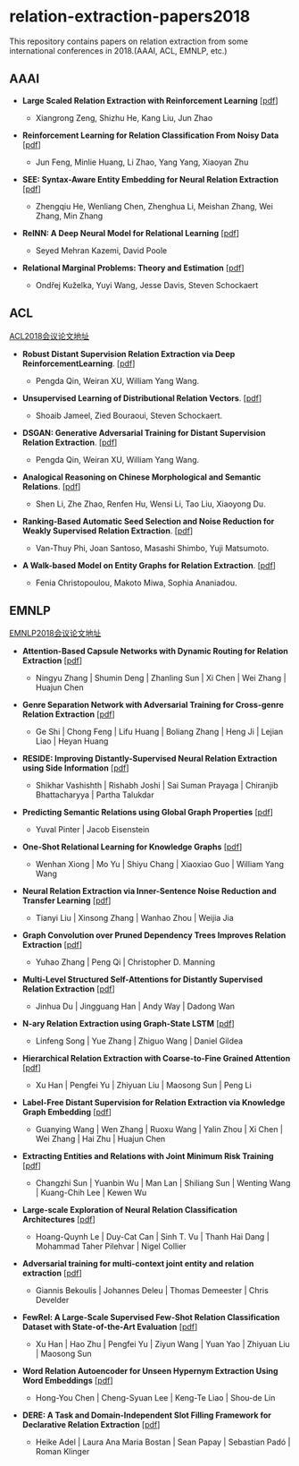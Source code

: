 # relation-extraction-papers2018
This repository contains papers on relation extraction from some international conferences in 2018.(AAAI, ACL, EMNLP, etc.)

## AAAI

* **Large Scaled Relation Extraction with Reinforcement Learning** [[pdf](https://aaai.org/ocs/index.php/AAAI/AAAI18/paper/view/16257)]
    * Xiangrong Zeng, Shizhu He, Kang Liu, Jun Zhao

* **Reinforcement Learning for Relation Classification From Noisy Data** [[pdf](https://aaai.org/ocs/index.php/AAAI/AAAI18/paper/view/17151)]
    * Jun Feng, Minlie Huang, Li Zhao, Yang Yang, Xiaoyan Zhu

* **SEE: Syntax-Aware Entity Embedding for Neural Relation Extraction** [[pdf](https://aaai.org/ocs/index.php/AAAI/AAAI18/paper/view/16362)]
    * Zhengqiu He, Wenliang Chen, Zhenghua Li, Meishan Zhang, Wei Zhang, Min Zhang

* **RelNN: A Deep Neural Model for Relational Learning** [[pdf](https://aaai.org/ocs/index.php/AAAI/AAAI18/paper/view/16233)]
    * Seyed Mehran Kazemi, David Poole

* **Relational Marginal Problems: Theory and Estimation** [[pdf](https://aaai.org/ocs/index.php/AAAI/AAAI18/paper/view/16514)]
    * Ondřej Kuželka, Yuyi Wang, Jesse Davis, Steven Schockaert

## ACL

[ACL2018会议论文地址](https://acl2018.org/programme/papers/)

* **Robust Distant Supervision Relation Extraction via Deep ReinforcementLearning**. [[pdf](https://acl2018.org/paper/601)]
    * Pengda Qin, Weiran XU, William Yang Wang.

* **Unsupervised Learning of Distributional Relation Vectors**. [[pdf](https://acl2018.org/paper/707)]
    * Shoaib Jameel, Zied Bouraoui, Steven Schockaert.

* **DSGAN: Generative Adversarial Training for Distant Supervision Relation Extraction**. [[pdf](https://acl2018.org/paper/1513)]
    * Pengda Qin, Weiran XU, William Yang Wang.

* **Analogical Reasoning on Chinese Morphological and Semantic Relations**. [[pdf](https://acl2018.org/paper/396)]
    * Shen Li, Zhe Zhao, Renfen Hu, Wensi Li, Tao Liu, Xiaoyong Du.

* **Ranking-Based Automatic Seed Selection and Noise Reduction for Weakly Supervised Relation Extraction**. [[pdf](https://acl2018.org/paper/512)]
    * Van-Thuy Phi, Joan Santoso, Masashi Shimbo, Yuji Matsumoto.

* **A Walk-based Model on Entity Graphs for Relation Extraction**. [[pdf](https://acl2018.org/paper/1570)]
    * Fenia Christopoulou, Makoto Miwa, Sophia Ananiadou.

## EMNLP

[EMNLP2018会议论文地址](https://www.aclweb.org/anthology/events/emnlp-2018/)

* **Attention-Based Capsule Networks with Dynamic Routing for Relation Extraction** [[pdf](https://www.aclweb.org/anthology/papers/D/D18/D18-1120/)]
    * Ningyu Zhang | Shumin Deng | Zhanling Sun | Xi Chen | Wei Zhang | Huajun Chen

* **Genre Separation Network with Adversarial Training for Cross-genre Relation Extraction** [[pdf](https://www.aclweb.org/anthology/papers/D/D18/D18-1125/)]
    * Ge Shi | Chong Feng | Lifu Huang | Boliang Zhang | Heng Ji | Lejian Liao | Heyan Huang

* **RESIDE: Improving Distantly-Supervised Neural Relation Extraction using Side Information** [[pdf](https://www.aclweb.org/anthology/papers/D/D18/D18-1157/)]
    * Shikhar Vashishth | Rishabh Joshi | Sai Suman Prayaga | Chiranjib Bhattacharyya | Partha Talukdar

* **Predicting Semantic Relations using Global Graph Properties** [[pdf](https://www.aclweb.org/anthology/papers/D/D18/D18-1201/)]
    * Yuval Pinter | Jacob Eisenstein

* **One-Shot Relational Learning for Knowledge Graphs** [[pdf](https://www.aclweb.org/anthology/papers/D/D18/D18-1223/)]
    * Wenhan Xiong | Mo Yu | Shiyu Chang | Xiaoxiao Guo | William Yang Wang

* **Neural Relation Extraction via Inner-Sentence Noise Reduction and Transfer Learning** [[pdf](https://www.aclweb.org/anthology/papers/D/D18/D18-1243/)]
    * Tianyi Liu | Xinsong Zhang | Wanhao Zhou | Weijia Jia

* **Graph Convolution over Pruned Dependency Trees Improves Relation Extraction** [[pdf](https://www.aclweb.org/anthology/papers/D/D18/D18-1244/)]
    * Yuhao Zhang | Peng Qi | Christopher D. Manning

* **Multi-Level Structured Self-Attentions for Distantly Supervised Relation Extraction** [[pdf](https://www.aclweb.org/anthology/papers/D/D18/D18-1245/)]
    * Jinhua Du | Jingguang Han | Andy Way | Dadong Wan

* **N-ary Relation Extraction using Graph-State LSTM** [[pdf](https://www.aclweb.org/anthology/papers/D/D18/D18-1246/)]
    * Linfeng Song | Yue Zhang | Zhiguo Wang | Daniel Gildea

* **Hierarchical Relation Extraction with Coarse-to-Fine Grained Attention** [[pdf](https://www.aclweb.org/anthology/papers/D/D18/D18-1247/)]
    * Xu Han | Pengfei Yu | Zhiyuan Liu | Maosong Sun | Peng Li

* **Label-Free Distant Supervision for Relation Extraction via Knowledge Graph Embedding** [[pdf](https://www.aclweb.org/anthology/papers/D/D18/D18-1248/)]
    * Guanying Wang | Wen Zhang | Ruoxu Wang | Yalin Zhou | Xi Chen | Wei Zhang | Hai Zhu | Huajun Chen

* **Extracting Entities and Relations with Joint Minimum Risk Training** [[pdf](https://www.aclweb.org/anthology/papers/D/D18/D18-1249/)]
    * Changzhi Sun | Yuanbin Wu | Man Lan | Shiliang Sun | Wenting Wang | Kuang-Chih Lee | Kewen Wu

* **Large-scale Exploration of Neural Relation Classification Architectures** [[pdf](https://www.aclweb.org/anthology/papers/D/D18/D18-1250/)]
    * Hoang-Quynh Le | Duy-Cat Can | Sinh T. Vu | Thanh Hai Dang | Mohammad Taher Pilehvar | Nigel Collier

* **Adversarial training for multi-context joint entity and relation extraction** [[pdf](https://www.aclweb.org/anthology/papers/D/D18/D18-1307/)]
    * Giannis Bekoulis | Johannes Deleu | Thomas Demeester | Chris Develder

* **FewRel: A Large-Scale Supervised Few-Shot Relation Classification Dataset with State-of-the-Art Evaluation** [[pdf](https://www.aclweb.org/anthology/papers/D/D18/D18-1514/)]
    * Xu Han | Hao Zhu | Pengfei Yu | Ziyun Wang | Yuan Yao | Zhiyuan Liu | Maosong Sun

* **Word Relation Autoencoder for Unseen Hypernym Extraction Using Word Embeddings** [[pdf](https://www.aclweb.org/anthology/papers/D/D18/D18-1519/)]
    * Hong-You Chen | Cheng-Syuan Lee | Keng-Te Liao | Shou-de Lin

* **DERE: A Task and Domain-Independent Slot Filling Framework for Declarative Relation Extraction** [[pdf](https://www.aclweb.org/anthology/papers/D/D18/D18-2008/)]
    * Heike Adel | Laura Ana Maria Bostan | Sean Papay | Sebastian Padó | Roman Klinger
